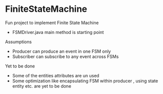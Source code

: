 # FiniteStateMachine
Fun project to implement Finite State Machine

* FSMDriver.java main method is starting point

Assumptions
* Producer can produce an event in one FSM only
* Subscriber can subscribe to any event across FSMs

Yet to be done
* Some of the entities attributes are un used 
* Some optimization like encapsulating FSM within producer , using state entity etc. are yet to be done
